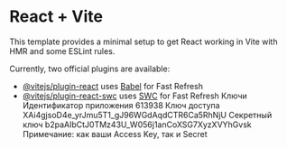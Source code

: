 # React + Vite

This template provides a minimal setup to get React working in Vite with HMR and some ESLint rules.

Currently, two official plugins are available:

- [@vitejs/plugin-react](https://github.com/vitejs/vite-plugin-react/blob/main/packages/plugin-react/README.md) uses [Babel](https://babeljs.io/) for Fast Refresh
- [@vitejs/plugin-react-swc](https://github.com/vitejs/vite-plugin-react-swc) uses [SWC](https://swc.rs/) for Fast Refresh
  Ключи
  Идентификатор приложения
  613938
  Ключ доступа
  XAi4gjsoD4e_yrJmu5T1_gJ96WGdAqdCTR6Ca5RhNjU
  Секретный ключ
  b2paAIbCtJ0TMz43U_W056j1anCoXSG7XyzXVYhGvsk
  Примечание: как ваши Access Key, так и Secret 
